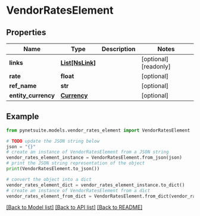 # VendorRatesElement


## Properties

Name | Type | Description | Notes
------------ | ------------- | ------------- | -------------
**links** | [**List[NsLink]**](NsLink.md) |  | [optional] [readonly] 
**rate** | **float** |  | [optional] 
**ref_name** | **str** |  | [optional] 
**entity_currency** | [**Currency**](Currency.md) |  | [optional] 

## Example

```python
from pynetsuite.models.vendor_rates_element import VendorRatesElement

# TODO update the JSON string below
json = "{}"
# create an instance of VendorRatesElement from a JSON string
vendor_rates_element_instance = VendorRatesElement.from_json(json)
# print the JSON string representation of the object
print(VendorRatesElement.to_json())

# convert the object into a dict
vendor_rates_element_dict = vendor_rates_element_instance.to_dict()
# create an instance of VendorRatesElement from a dict
vendor_rates_element_from_dict = VendorRatesElement.from_dict(vendor_rates_element_dict)
```
[[Back to Model list]](../README.md#documentation-for-models) [[Back to API list]](../README.md#documentation-for-api-endpoints) [[Back to README]](../README.md)


